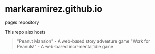 # markaramirez.github.io
pages repository

This repo also hosts:
>"Peanut Mansion" - A web-based story adventure game
>"Work for Peanuts!" - A web-based incremental/idle game
